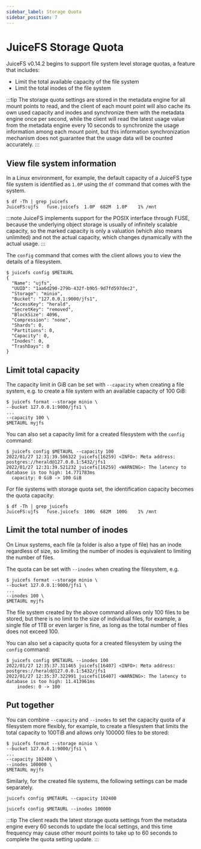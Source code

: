 ```yaml
---
sidebar_label: Storage Quota
sidebar_position: 7
---
```

# JuiceFS Storage Quota

JuiceFS v0.14.2 begins to support file system level storage quotas, a feature that includes:

- Limit the total available capacity of the file system
- Limit the total inodes of the file system

:::tip
The storage quota settings are stored in the metadata engine for all mount points to read, and the client of each mount point will also cache its own used capacity and inodes and synchronize them with the metadata engine once per second, while the client will read the latest usage value from the metadata engine every 10 seconds to synchronize the usage information among each mount point, but this information synchronization mechanism does not guarantee that the usage data will be counted accurately.
:::

## View file system information

In a Linux environment, for example, the default capacity of a JuiceFS type file system is identified as `1.0P` using the `df` command that comes with the system.

```shell
$ df -Th | grep juicefs
JuiceFS:ujfs   fuse.juicefs  1.0P  682M  1.0P    1% /mnt
```

:::note
JuiceFS implements support for the POSIX interface through FUSE, because the underlying object storage is usually of infinitely scalable capacity, so the marked capacity is only a valuation (which also means unlimited) and not the actual capacity, which changes dynamically with the actual usage.
:::

The `config` command that comes with the client allows you to view the details of a filesystem.

```shell
$ juicefs config $METAURL
{
  "Name": "ujfs",
  "UUID": "1aa6d290-279b-432f-b9b5-9d7fd597dec2",
  "Storage": "minio",
  "Bucket": "127.0.0.1:9000/jfs1",
  "AccessKey": "herald",
  "SecretKey": "removed",
  "BlockSize": 4096,
  "Compression": "none",
  "Shards": 0,
  "Partitions": 0,
  "Capacity": 0,
  "Inodes": 0,
  "TrashDays": 0
}
```

## Limit total capacity

The capacity limit in GiB can be set with `--capacity` when creating a file system, e.g. to create a file system with an available capacity of 100 GiB:

```shell
$ juicefs format --storage minio \
--bucket 127.0.0.1:9000/jfs1 \
...
--capacity 100 \
$METAURL myjfs
```

You can also set a capacity limit for a created filesystem with the `config` command:

```shell
$ juicefs config $METAURL --capacity 100
2022/01/27 12:31:39.506322 juicefs[16259] <INFO>: Meta address: postgres://herald@127.0.0.1:5432/jfs1
2022/01/27 12:31:39.521232 juicefs[16259] <WARNING>: The latency to database is too high: 14.771783ms
  capacity: 0 GiB -> 100 GiB
```

For file systems with storage quota set, the identification capacity becomes the quota capacity:

```shell
$ df -Th | grep juicefs
JuiceFS:ujfs   fuse.juicefs  100G  682M  100G    1% /mnt
```

## Limit the total number of inodes

On Linux systems, each file (a folder is also a type of file) has an inode regardless of size, so limiting the number of inodes is equivalent to limiting the number of files.

The quota can be set with `--inodes` when creating the filesystem, e.g.

```shell
$ juicefs format --storage minio \
--bucket 127.0.0.1:9000/jfs1 \
...
--inodes 100 \
$METAURL myjfs
```

The file system created by the above command allows only 100 files to be stored, but there is no limit to the size of individual files, for example, a single file of 1TB or even larger is fine, as long as the total number of files does not exceed 100.

You can also set a capacity quota for a created filesystem by using the `config` command:

```shell
$ juicefs config $METAURL --inodes 100
2022/01/27 12:35:37.311465 juicefs[16407] <INFO>: Meta address: postgres://herald@127.0.0.1:5432/jfs1
2022/01/27 12:35:37.322991 juicefs[16407] <WARNING>: The latency to database is too high: 11.413961ms
    inodes: 0 -> 100
```

## Put together

You can combine `--capacity` and `--inodes` to set the capacity quota of a filesystem more flexibly, for example, to create a filesystem that limits the total capacity to 100TiB and allows only 100000 files to be stored:

```shell
$ juicefs format --storage minio \
--bucket 127.0.0.1:9000/jfs1 \
...
--capacity 102400 \
--inodes 100000 \
$METAURL myjfs
```

Similarly, for the created file systems, the following settings can be made separately.

```shell
juicefs config $METAURL --capacity 102400
```

```shell
juicefs config $METAURL --inodes 100000
```

:::tip
The client reads the latest storage quota settings from the metadata engine every 60 seconds to update the local settings, and this time frequency may cause other mount points to take up to 60 seconds to complete the quota setting update.
:::
